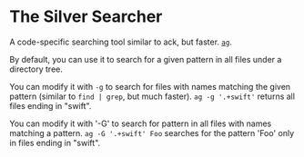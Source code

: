 # The Silver Searcher

A code-specific searching tool similar to ack, but faster. [`ag`](https://www.github.com/ggreer/the_silver_searcher).

By default, you can use it to search for a given pattern in all files under a directory tree.

You can modify it with `-g` to search for files with names matching the given pattern (similar to `find | grep`, but much faster). `ag -g '.+swift'` returns all files ending in "swift".

You can modify it with '-G' to search for pattern in all files with names matching a pattern. `ag -G '.+swift' Foo` searches for the pattern 'Foo' only in files ending in "swift".

